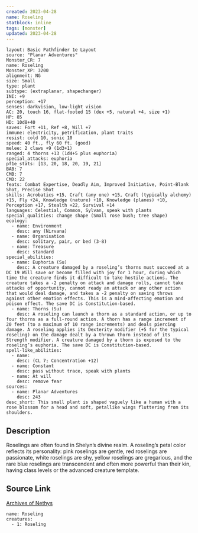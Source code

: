 ```yaml
---
created: 2023-04-28
name: Roseling
statblock: inline
tags: [monster]
updated: 2023-04-28
---
```

```statblock
layout: Basic Pathfinder 1e Layout
source: "Planar Adventures"
Monster_CR: 7
name: Roseling
Monster_XP: 3200
alignment: NG
size: Small
type: plant
subtype: (extraplanar, shapechanger)
INI: +9
perception: +17
senses: darkvision, low-light vision
AC: 20, touch 16, flat-footed 15 (dex +5, natural +4, size +1)
HP: 85
HD: 10d8+40
saves: Fort +11, Ref +8, Will +7
immune: electricity, petrification, plant traits
resist: cold 10, sonic 10
speed: 40 ft., fly 60 ft. (good)
melee: 2 claws +9 (1d3+1)
ranged: 4 thorns +13 (1d4+5 plus euphoria)
special_attacks: euphoria
pf1e_stats: [13, 20, 18, 20, 19, 21]
BAB: 7
CMB: 7
CMD: 22
feats: Combat Expertise, Deadly Aim, Improved Initiative, Point-Blank Shot, Precise Shot
skills: Acrobatics +15, Craft (any one) +15, Craft (typically alchemy) +15, Fly +24, Knowledge (nature) +10, Knowledge (planes) +10, Perception +17, Stealth +22, Survival +14
languages: Celestial, Common, Sylvan, speak with plants
special_qualities: change shape (Small rose bush; tree shape)
ecology:
  - name: Environment
    desc: any (Nirvana)
  - name: Organisation
    desc: solitary, pair, or bed (3-8)
  - name: Treasure
    desc: standard
special_abilities:
  - name: Euphoria (Su)
    desc: A creature damaged by a roseling’s thorns must succeed at a DC 19 Will save or become filled with joy for 1 hour, during which time the creature finds it difficult to take hostile actions. The creature takes a -2 penalty on attack and damage rolls, cannot take attacks of opportunity, cannot ready an attack or any other action that would deal damage, and takes a -2 penalty on saving throws against other emotion effects. This is a mind-affecting emotion and poison effect. The save DC is Constitution-based.
  - name: Thorns (Su)
    desc: A roseling can launch a thorn as a standard action, or up to four thorns as a full-round action. A thorn has a range increment of 20 feet (to a maximum of 10 range increments) and deals piercing damage. A roseling applies its Dexterity modifier (+5 for the typical roseling) on the damage dealt by a thrown thorn instead of its Strength modifier. A creature damaged by a thorn is exposed to the roseling’s euphoria. The save DC is Constitution-based.
spell-like_abilities:
  - name:
    desc: (CL 7; Concentration +12)
  - name: Constant
    desc: pass without trace, speak with plants
  - name: At will
    desc: remove fear
sources:
  - name: Planar Adventures
    desc: 243
desc_short: This small plant is shaped vaguely like a human with a rose blossom for a head and soft, petallike wings fluttering from its shoulders.
```
## Description
Roselings are often found in Shelyn’s divine realm. A roseling’s petal color reflects its personality: pink roselings are gentle, red roselings are passionate, white roselings are shy, yellow roselings are gregarious, and the rare blue roselings are transcendent and often more powerful than their kin, having class levels or the advanced creature template.
## Source Link
[Archives of Nethys](https://aonprd.com/MonsterDisplay.aspx?ItemName=Roseling)
```encounter-table
name: Roseling
creatures:
  - 1: Roseling
```
